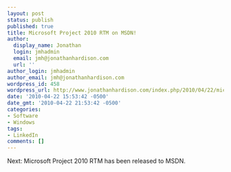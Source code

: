 ```yaml
---
layout: post
status: publish
published: true
title: Microsoft Project 2010 RTM on MSDN!
author:
  display_name: Jonathan
  login: jmhadmin
  email: jmh@jonathanhardison.com
  url: ''
author_login: jmhadmin
author_email: jmh@jonathanhardison.com
wordpress_id: 458
wordpress_url: http://www.jonathanhardison.com/index.php/2010/04/22/microsoft-project-2010-rtm-on-msdn/
date: '2010-04-22 15:53:42 -0500'
date_gmt: '2010-04-22 21:53:42 -0500'
categories:
- Software
- Windows
tags:
- LinkedIn
comments: []
---
```

<p>Next: Microsoft Project 2010 RTM has been released to MSDN.</p>
